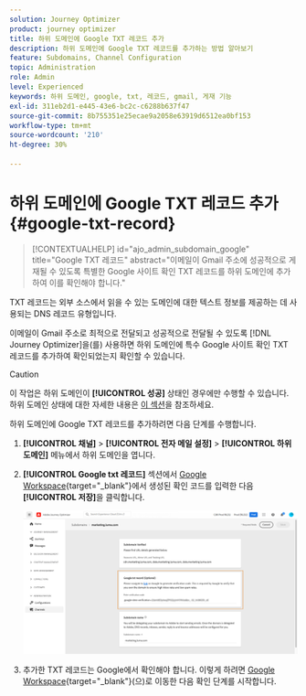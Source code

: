 ```yaml
---
solution: Journey Optimizer
product: journey optimizer
title: 하위 도메인에 Google TXT 레코드 추가
description: 하위 도메인에 Google TXT 레코드를 추가하는 방법 알아보기
feature: Subdomains, Channel Configuration
topic: Administration
role: Admin
level: Experienced
keywords: 하위 도메인, google, txt, 레코드, gmail, 게재 기능
exl-id: 311eb2d1-e445-43e6-bc2c-c6288b637f47
source-git-commit: 8b755351e25ecae9a2058e63919d6512ea0bf153
workflow-type: tm+mt
source-wordcount: '210'
ht-degree: 30%

---
```


# 하위 도메인에 Google TXT 레코드 추가 {#google-txt-record}

>[!CONTEXTUALHELP]
>id="ajo_admin_subdomain_google"
>title="Google TXT 레코드"
>abstract="이메일이 Gmail 주소에 성공적으로 게재될 수 있도록 특별한 Google 사이트 확인 TXT 레코드를 하위 도메인에 추가하여 이를 확인해야 합니다."

TXT 레코드는 외부 소스에서 읽을 수 있는 도메인에 대한 텍스트 정보를 제공하는 데 사용되는 DNS 레코드 유형입니다.

이메일이 Gmail 주소로 최적으로 전달되고 성공적으로 전달될 수 있도록 [!DNL Journey Optimizer]을(를) 사용하면 하위 도메인에 특수 Google 사이트 확인 TXT 레코드를 추가하여 확인되었는지 확인할 수 있습니다.

>[!CAUTION]
>
> 이 작업은 하위 도메인이 **[!UICONTROL 성공]** 상태인 경우에만 수행할 수 있습니다. 하위 도메인 상태에 대한 자세한 내용은 [이 섹션](delegate-subdomain.md#access-delegated-subdomains)을 참조하세요.

하위 도메인에 Google TXT 레코드를 추가하려면 다음 단계를 수행합니다.

1. **[!UICONTROL 채널]** > **[!UICONTROL 전자 메일 설정]** > **[!UICONTROL 하위 도메인]** 메뉴에서 하위 도메인을 엽니다.

1. **[!UICONTROL Google txt 레코드]** 섹션에서 [Google Workspace](https://support.google.com/a/answer/183895){target="_blank"}<!--G Suite Admin tools-->에서 생성된 확인 코드를 입력한 다음 **[!UICONTROL 저장]**&#x200B;을 클릭합니다.

   ![](assets/subdomain-google-txt.png)

1. 추가한 TXT 레코드는 Google에서 확인해야 합니다. 이렇게 하려면 [Google Workspace](https://support.google.com/a/answer/183895){target="_blank"}<!--G Suite Admin tools-->(으)로 이동한 다음 확인 단계를 시작합니다.
